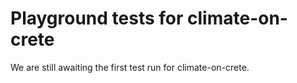 # Playground tests for climate-on-crete
We are still awaiting the first test run for climate-on-crete.
